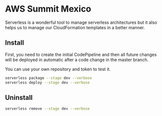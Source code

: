 # AWS Summit Mexico

Serverless is a wonderful tool to manage serverless architectures but it also helps us to manage our CloudFormation templates in a better manner.

## Install

First, you need to create the initial CodePipeline and then all future changes will be deployed in automatic after a code change in the master branch.

You can use your own repository and token to test it.

```sh
serverless package --stage dev --verbose
serverless deploy --stage dev --verbose
```

## Uninstall

```sh
serverless remove --stage dev --verbose
```